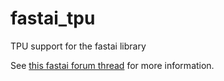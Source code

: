 # fastai_tpu
TPU support for the fastai library

See [this fastai forum thread](https://forums.fast.ai/t/fastai-v2-tpu-support/75421) for more information.
